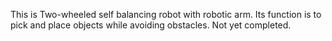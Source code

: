 This is Two-wheeled self balancing robot with robotic arm. Its function is to pick and place objects while avoiding obstacles.
Not yet completed.
